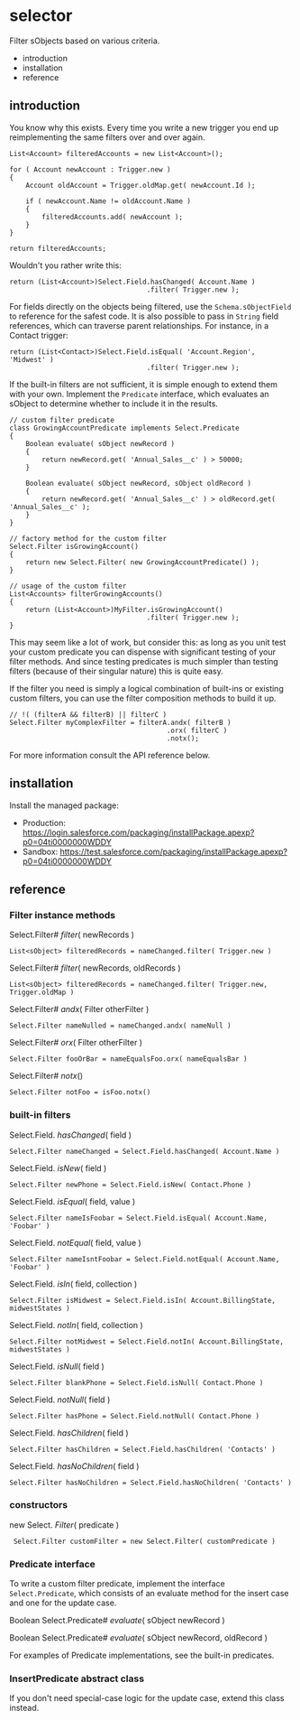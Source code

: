 selector
========

Filter sObjects based on various criteria.

 * introduction
 * installation
 * reference

introduction
------------

You know why this exists.  Every time you write a new trigger
you end up reimplementing the same filters over and over again.

    List<Account> filteredAccounts = new List<Account>();

    for ( Account newAccount : Trigger.new )
    {
        Account oldAccount = Trigger.oldMap.get( newAccount.Id );

        if ( newAccount.Name != oldAccount.Name )
        {
            filteredAccounts.add( newAccount );
        }
    }

    return filteredAccounts;

Wouldn't you rather write this:

    return (List<Account>)Select.Field.hasChanged( Account.Name )
                                      .filter( Trigger.new );

For fields directly on the objects being filtered, use the
`Schema.sObjectField` to reference for the safest code.  It
is also possible to pass in `String` field references, which
can traverse parent relationships.  For instance, in a
Contact trigger:

    return (List<Contact>)Select.Field.isEqual( 'Account.Region', 'Midwest' )
                                      .filter( Trigger.new );

If the built-in filters are not sufficient, it is simple
enough to extend them with your own.  Implement the
`Predicate` interface, which evaluates an sObject to
determine whether to include it in the results.

    // custom filter predicate
    class GrowingAccountPredicate implements Select.Predicate
    {
        Boolean evaluate( sObject newRecord )
        {
            return newRecord.get( 'Annual_Sales__c' ) > 50000;
        }

        Boolean evaluate( sObject newRecord, sObject oldRecord )
        {
            return newRecord.get( 'Annual_Sales__c' ) > oldRecord.get( 'Annual_Sales__c' );
        }
    }

    // factory method for the custom filter
    Select.Filter isGrowingAccount()
    {
        return new Select.Filter( new GrowingAccountPredicate() );
    }

    // usage of the custom filter
    List<Accounts> filterGrowingAccounts()
    {
        return (List<Account>)MyFilter.isGrowingAccount()
                                      .filter( Trigger.new );
    }

This may seem like a lot of work, but consider this: as long
as you unit test your custom predicate you can dispense with
significant testing of your filter methods.  And since
testing predicates is much simpler than testing filters
(because of their singular nature) this is quite easy.

If the filter you need is simply a logical combination of
built-ins or existing custom filters, you can use the
filter composition methods to build it up.

    // !( (filterA && filterB) || filterC )
    Select.Filter myComplexFilter = filterA.andx( filterB )
                                           .orx( filterC )
                                           .notx();

For more information consult the API reference below.

installation
------------

Install the managed package:

 * Production: <https://login.salesforce.com/packaging/installPackage.apexp?p0=04ti0000000WDDY>
 * Sandbox: <https://test.salesforce.com/packaging/installPackage.apexp?p0=04ti0000000WDDY>

reference
---------

### Filter instance methods

Select.Filter# *filter*( newRecords )

    List<sObject> filteredRecords = nameChanged.filter( Trigger.new )

Select.Filter# *filter*( newRecords, oldRecords )

    List<sObject> filteredRecords = nameChanged.filter( Trigger.new, Trigger.oldMap )

Select.Filter# *andx*( Filter otherFilter )

    Select.Filter nameNulled = nameChanged.andx( nameNull )

Select.Filter# *orx*( Filter otherFilter )

    Select.Filter fooOrBar = nameEqualsFoo.orx( nameEqualsBar )

Select.Filter# *notx*()

    Select.Filter notFoo = isFoo.notx()

### built-in filters

Select.Field. *hasChanged*( field )

    Select.Filter nameChanged = Select.Field.hasChanged( Account.Name )

Select.Field. *isNew*( field )

    Select.Filter newPhone = Select.Field.isNew( Contact.Phone )

Select.Field. *isEqual*( field, value )

    Select.Filter nameIsFoobar = Select.Field.isEqual( Account.Name, 'Foobar' )

Select.Field. *notEqual*( field, value )

    Select.Filter nameIsntFoobar = Select.Field.notEqual( Account.Name, 'Foobar' )

Select.Field. *isIn*( field, collection )

    Select.Filter isMidwest = Select.Field.isIn( Account.BillingState, midwestStates )

Select.Field. *notIn*( field, collection )

    Select.Filter notMidwest = Select.Field.notIn( Account.BillingState, midwestStates )

Select.Field. *isNull*( field )

    Select.Filter blankPhone = Select.Field.isNull( Contact.Phone )

Select.Field. *notNull*( field )

    Select.Filter hasPhone = Select.Field.notNull( Contact.Phone )

Select.Field. *hasChildren*( field )

    Select.Filter hasChildren = Select.Field.hasChildren( 'Contacts' )

Select.Field. *hasNoChildren*( field )

    Select.Filter hasNoChildren = Select.Field.hasNoChildren( 'Contacts' )

### constructors

new Select. *Filter*( predicate )

     Select.Filter customFilter = new Select.Filter( customPredicate )

### Predicate interface

To write a custom filter predicate, implement the interface `Select.Predicate`, which
consists of an evaluate method for the insert case and one for the update case.

Boolean Select.Predicate# *evaluate*( sObject newRecord )

Boolean Select.Predicate# *evaluate*( sObject newRecord, oldRecord )

For examples of Predicate implementations, see the built-in predicates.

### InsertPredicate abstract class

If you don't need special-case logic for the update case, extend this class instead.
